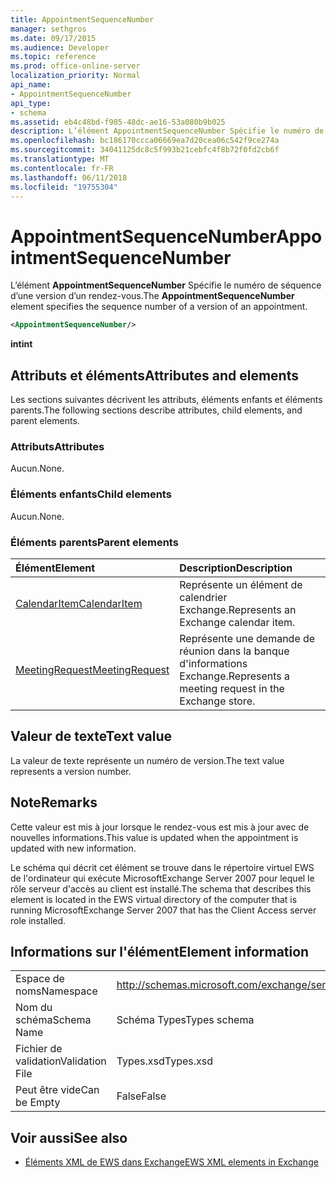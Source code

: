 ```yaml
---
title: AppointmentSequenceNumber
manager: sethgros
ms.date: 09/17/2015
ms.audience: Developer
ms.topic: reference
ms.prod: office-online-server
localization_priority: Normal
api_name:
- AppointmentSequenceNumber
api_type:
- schema
ms.assetid: eb4c48bd-f905-48dc-ae16-53a080b9b025
description: L’élément AppointmentSequenceNumber Spécifie le numéro de séquence d’une version d’un rendez-vous.
ms.openlocfilehash: bc186170ccca06669ea7d20cea06c542f9ce274a
ms.sourcegitcommit: 34041125dc8c5f993b21cebfc4f8b72f0fd2cb6f
ms.translationtype: MT
ms.contentlocale: fr-FR
ms.lasthandoff: 06/11/2018
ms.locfileid: "19755304"
---
```

# <a name="appointmentsequencenumber"></a><span data-ttu-id="f8d5a-103">AppointmentSequenceNumber</span><span class="sxs-lookup"><span data-stu-id="f8d5a-103">AppointmentSequenceNumber</span></span>

<span data-ttu-id="f8d5a-104">L’élément **AppointmentSequenceNumber** Spécifie le numéro de séquence d’une version d’un rendez-vous.</span><span class="sxs-lookup"><span data-stu-id="f8d5a-104">The **AppointmentSequenceNumber** element specifies the sequence number of a version of an appointment.</span></span> 
  
```xml
<AppointmentSequenceNumber/>
```

 <span data-ttu-id="f8d5a-105">**int**</span><span class="sxs-lookup"><span data-stu-id="f8d5a-105">**int**</span></span>
## <a name="attributes-and-elements"></a><span data-ttu-id="f8d5a-106">Attributs et éléments</span><span class="sxs-lookup"><span data-stu-id="f8d5a-106">Attributes and elements</span></span>

<span data-ttu-id="f8d5a-107">Les sections suivantes décrivent les attributs, éléments enfants et éléments parents.</span><span class="sxs-lookup"><span data-stu-id="f8d5a-107">The following sections describe attributes, child elements, and parent elements.</span></span>
  
### <a name="attributes"></a><span data-ttu-id="f8d5a-108">Attributs</span><span class="sxs-lookup"><span data-stu-id="f8d5a-108">Attributes</span></span>

<span data-ttu-id="f8d5a-109">Aucun.</span><span class="sxs-lookup"><span data-stu-id="f8d5a-109">None.</span></span>
  
### <a name="child-elements"></a><span data-ttu-id="f8d5a-110">Éléments enfants</span><span class="sxs-lookup"><span data-stu-id="f8d5a-110">Child elements</span></span>

<span data-ttu-id="f8d5a-111">Aucun.</span><span class="sxs-lookup"><span data-stu-id="f8d5a-111">None.</span></span>
  
### <a name="parent-elements"></a><span data-ttu-id="f8d5a-112">Éléments parents</span><span class="sxs-lookup"><span data-stu-id="f8d5a-112">Parent elements</span></span>

|<span data-ttu-id="f8d5a-113">**Élément**</span><span class="sxs-lookup"><span data-stu-id="f8d5a-113">**Element**</span></span>|<span data-ttu-id="f8d5a-114">**Description**</span><span class="sxs-lookup"><span data-stu-id="f8d5a-114">**Description**</span></span>|
|:-----|:-----|
|[<span data-ttu-id="f8d5a-115">CalendarItem</span><span class="sxs-lookup"><span data-stu-id="f8d5a-115">CalendarItem</span></span>](calendaritem.md) <br/> |<span data-ttu-id="f8d5a-116">Représente un élément de calendrier Exchange.</span><span class="sxs-lookup"><span data-stu-id="f8d5a-116">Represents an Exchange calendar item.</span></span>  <br/> |
|[<span data-ttu-id="f8d5a-117">MeetingRequest</span><span class="sxs-lookup"><span data-stu-id="f8d5a-117">MeetingRequest</span></span>](meetingrequest.md) <br/> |<span data-ttu-id="f8d5a-118">Représente une demande de réunion dans la banque d'informations Exchange.</span><span class="sxs-lookup"><span data-stu-id="f8d5a-118">Represents a meeting request in the Exchange store.</span></span>  <br/> |
   
## <a name="text-value"></a><span data-ttu-id="f8d5a-119">Valeur de texte</span><span class="sxs-lookup"><span data-stu-id="f8d5a-119">Text value</span></span>

<span data-ttu-id="f8d5a-120">La valeur de texte représente un numéro de version.</span><span class="sxs-lookup"><span data-stu-id="f8d5a-120">The text value represents a version number.</span></span>
  
## <a name="remarks"></a><span data-ttu-id="f8d5a-121">Note</span><span class="sxs-lookup"><span data-stu-id="f8d5a-121">Remarks</span></span>

<span data-ttu-id="f8d5a-122">Cette valeur est mis à jour lorsque le rendez-vous est mis à jour avec de nouvelles informations.</span><span class="sxs-lookup"><span data-stu-id="f8d5a-122">This value is updated when the appointment is updated with new information.</span></span> 
  
<span data-ttu-id="f8d5a-123">Le schéma qui décrit cet élément se trouve dans le répertoire virtuel EWS de l'ordinateur qui exécute MicrosoftExchange Server 2007 pour lequel le rôle serveur d'accès au client est installé.</span><span class="sxs-lookup"><span data-stu-id="f8d5a-123">The schema that describes this element is located in the EWS virtual directory of the computer that is running MicrosoftExchange Server 2007 that has the Client Access server role installed.</span></span>
  
## <a name="element-information"></a><span data-ttu-id="f8d5a-124">Informations sur l'élément</span><span class="sxs-lookup"><span data-stu-id="f8d5a-124">Element information</span></span>

|||
|:-----|:-----|
|<span data-ttu-id="f8d5a-125">Espace de noms</span><span class="sxs-lookup"><span data-stu-id="f8d5a-125">Namespace</span></span>  <br/> |http://schemas.microsoft.com/exchange/services/2006/types  <br/> |
|<span data-ttu-id="f8d5a-126">Nom du schéma</span><span class="sxs-lookup"><span data-stu-id="f8d5a-126">Schema Name</span></span>  <br/> |<span data-ttu-id="f8d5a-127">Schéma Types</span><span class="sxs-lookup"><span data-stu-id="f8d5a-127">Types schema</span></span>  <br/> |
|<span data-ttu-id="f8d5a-128">Fichier de validation</span><span class="sxs-lookup"><span data-stu-id="f8d5a-128">Validation File</span></span>  <br/> |<span data-ttu-id="f8d5a-129">Types.xsd</span><span class="sxs-lookup"><span data-stu-id="f8d5a-129">Types.xsd</span></span>  <br/> |
|<span data-ttu-id="f8d5a-130">Peut être vide</span><span class="sxs-lookup"><span data-stu-id="f8d5a-130">Can be Empty</span></span>  <br/> |<span data-ttu-id="f8d5a-131">False</span><span class="sxs-lookup"><span data-stu-id="f8d5a-131">False</span></span>  <br/> |
   
## <a name="see-also"></a><span data-ttu-id="f8d5a-132">Voir aussi</span><span class="sxs-lookup"><span data-stu-id="f8d5a-132">See also</span></span>

- [<span data-ttu-id="f8d5a-133">Éléments XML de EWS dans Exchange</span><span class="sxs-lookup"><span data-stu-id="f8d5a-133">EWS XML elements in Exchange</span></span>](ews-xml-elements-in-exchange.md)


